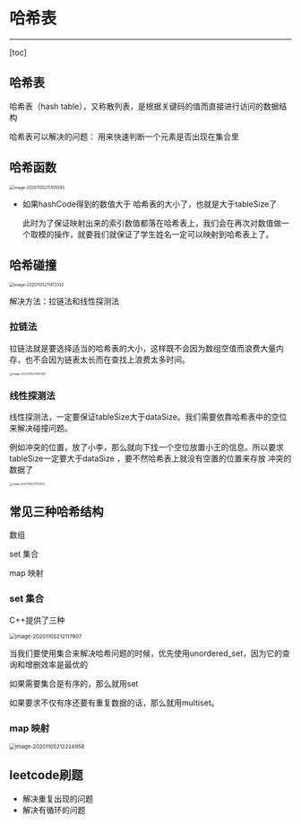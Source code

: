 # 哈希表

---

[toc]

## 哈希表

哈希表（hash table），又称散列表，是根据关键码的值而直接进行访问的数据结构

哈希表可以解决的问题： 用来快速判断一个元素是否出现在集合里



## 哈希函数

<img src="D:\MyStudyFile\Study_C_PLUS_PLUS\C-PLUS-PLUS-Road\LeetcodeC++\哈希表.assets\image-20201105211305593.png" alt="image-20201105211305593" style="zoom:50%;" />

- 如果hashCode得到的数值大于 哈希表的大小了，也就是大于tableSize了

  此时为了保证映射出来的索引数值都落在哈希表上，我们会在再次对数值做一个取模的操作，就要我们就保证了学生姓名一定可以映射到哈希表上了。



## 哈希碰撞

<img src="D:\MyStudyFile\Study_C_PLUS_PLUS\C-PLUS-PLUS-Road\LeetcodeC++\哈希表.assets\image-20201105211413332.png" alt="image-20201105211413332" style="zoom:50%;" />

解决方法：拉链法和线性探测法

### 拉链法

拉链法就是要选择适当的哈希表的大小，这样既不会因为数组空值而浪费大量内存，也不会因为链表太长而在查找上浪费太多时间。

<img src="D:\MyStudyFile\Study_C_PLUS_PLUS\C-PLUS-PLUS-Road\LeetcodeC++\哈希表.assets\image-20201105211555766.png" alt="image-20201105211555766" style="zoom:33%;" />

### 线性探测法

线性探测法，一定要保证tableSize大于dataSize。我们需要依靠哈希表中的空位来解决碰撞问题。

例如冲突的位置，放了小李，那么就向下找一个空位放置小王的信息。所以要求tableSize一定要大于dataSize ，要不然哈希表上就没有空置的位置来存放 冲突的数据了

<img src="D:\MyStudyFile\Study_C_PLUS_PLUS\C-PLUS-PLUS-Road\LeetcodeC++\哈希表.assets\image-20201105211721072.png" alt="image-20201105211721072" style="zoom: 33%;" />

## 常见三种哈希结构

数组

set 集合

map 映射

### set 集合

C++提供了三种

 <img src="D:\MyStudyFile\Study_C_PLUS_PLUS\C-PLUS-PLUS-Road\LeetcodeC++\哈希表.assets\image-20201105212117907.png" alt="image-20201105212117907" style="zoom:67%;" />

当我们要使用集合来解决哈希问题的时候，优先使用unordered_set，因为它的查询和增删效率是最优的

如果需要集合是有序的，那么就用set

如果要求不仅有序还要有重复数据的话，那么就用multiset。

### map 映射

 <img src="D:\MyStudyFile\Study_C_PLUS_PLUS\C-PLUS-PLUS-Road\LeetcodeC++\哈希表.assets\image-20201105212224958.png" alt="image-20201105212224958" style="zoom:67%;" />



## leetcode刷题

- 解决重复出现的问题
- 解决有循环的问题